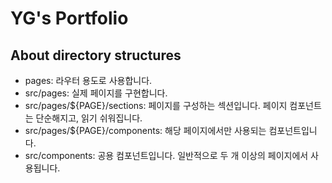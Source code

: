 # YG's Portfolio

## About directory structures

- pages: 라우터 용도로 사용합니다.
- src/pages: 실제 페이지를 구현합니다.
- src/pages/${PAGE}/sections: 페이지를 구성하는 섹션입니다. 페이지 컴포넌트는 단순해지고, 읽기 쉬워집니다.
- src/pages/${PAGE}/components: 해당 페이지에서만 사용되는 컴포넌트입니다.
- src/components: 공용 컴포넌트입니다. 일반적으로 두 개 이상의 페이지에서 사용됩니다.

